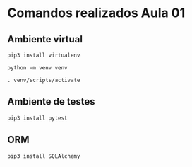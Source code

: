 # Comandos realizados Aula 01

## Ambiente virtual
```
pip3 install virtualenv

python -m venv venv

. venv/scripts/activate
```

## Ambiente de testes
```
pip3 install pytest
```
## ORM
```
pip3 install SQLAlchemy
```